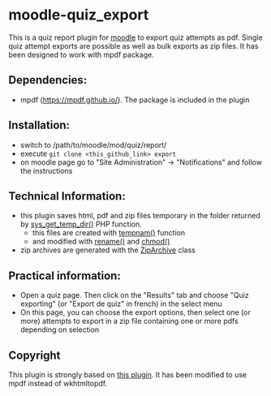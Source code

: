 moodle-quiz_export
==================

This is a quiz report plugin for [moodle](https://moodle.org/) to export quiz attempts as pdf. Single quiz attempt exports are possible as well as bulk exports as zip files.
It has been designed to work with mpdf package.

## Dependencies:
* mpdf (https://mpdf.github.io/). The package is included in the plugin

## Installation:
* switch to /path/to/moodle/mod/quiz/report/
* execute `git clone <this_github_link> export`
* on moodle page go to "Site Administration" -> "Notifications" and follow the instructions

## Technical Information:
* this plugin saves html, pdf and zip files temporary in the folder returned by [sys_get_temp_dir()](http://www.php.net/manual/en/function.sys-get-temp-dir.php) PHP function.
	* this files are created with [tempnam()](http://www.php.net/manual/en/function.tempnam.php) function
	* and modified with [rename()](http://mx2.php.net/manual/en/function.rename.php) and [chmod()](http://mx2.php.net/manual/en/function.chmod.php)
* zip archives are generated with the [ZipArchive](http://mx2.php.net/manual/en/class.ziparchive.php) class

## Practical information:
* Open a quiz page. Then click on the "Results" tab and choose "Quiz exporting" (or "Export de quiz" in french) in the select menu
* On this page, you can choose the export options, then select one (or more) attempts to export in a zip file containing one or more pdfs depending on selection

## Copyright
This plugin is strongly based on [this plugin](https://github.com/elccHTWBerlin/moodle-quiz-export). It has been modified to use mpdf instead of wkhtmltopdf.
